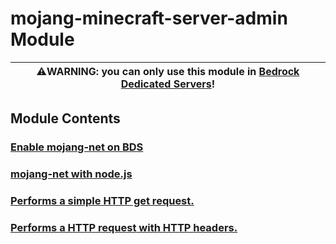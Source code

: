 # mojang-minecraft-server-admin Module

| ⚠️WARNING: you can only use this module in [Bedrock Dedicated Servers](https://www.minecraft.net/en-us/download/server/bedrock)! |
| --- |

## Module Contents

### [Enable mojang-net on BDS](./enbale-mojang-net.md)

### [mojang-net with node.js](./mcnet-with-nodejs/)

<!-- August 2022 update -->

### [Performs a simple HTTP get request.](./http-get/)

### [Performs a HTTP request with HTTP headers.](./http-request/)